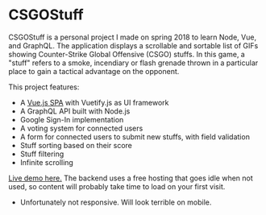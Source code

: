 # CSGOStuff

CSGOStuff is a personal project I made on spring 2018 to learn Node, Vue, and GraphQL.
The application displays a scrollable and sortable list of GIFs showing Counter-Strike Global Offensive (CSGO) stuffs. In this game, a "stuff" refers to a smoke, incendiary or flash grenade thrown in a particular place to gain a tactical advantage on the opponent.

This project features:
- A [Vue.js SPA](https://github.com/bviala/csgostuff-frontend) with Vuetify.js as UI framework
- A GraphQL API built with Node.js
- Google Sign-In implementation
- A voting system for connected users
- A form for connected users to submit new stuffs, with field validation
- Stuff sorting based on their score
- Stuff filtering
- Infinite scrolling

[Live demo here.](https://kindhearted-battle.surge.sh/#/) The backend uses a free hosting that goes idle when not used, so content will probably take time to load on your first visit.

- Unfortunately not responsive. Will look terrible on mobile.
